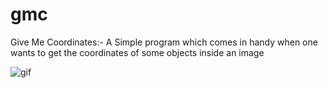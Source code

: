 # gmc
Give Me Coordinates:- A Simple program which comes in handy when one wants to get the coordinates of some objects inside an image

![gif](img/horse.gif)

